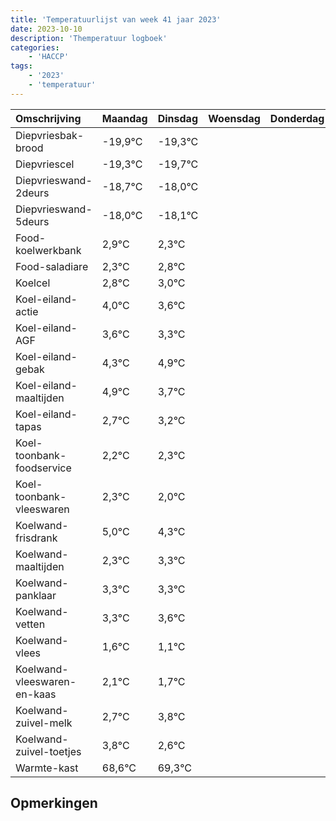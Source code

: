 ```yaml
---
title: 'Temperatuurlijst van week 41 jaar 2023'
date: 2023-10-10
description: 'Themperatuur logboek'
categories:
    - 'HACCP'
tags:
    - '2023'
    - 'temperatuur'
---
```

|Omschrijving|Maandag|Dinsdag|Woensdag|Donderdag|Vrijdag|Zaterdag|Zondag|
|:---|:---|:---|:---|:---|:---|:---|:---|
|Diepvriesbak-brood|-19,9°C|-19,3°C| | | | | |
|Diepvriescel|-19,3°C|-19,7°C| | | | | |
|Diepvrieswand-2deurs|-18,7°C|-18,0°C| | | | | |
|Diepvrieswand-5deurs|-18,0°C|-18,1°C| | | | | |
|Food-koelwerkbank|2,9°C|2,3°C| | | | | |
|Food-saladiare|2,3°C|2,8°C| | | | | |
|Koelcel|2,8°C|3,0°C| | | | | |
|Koel-eiland-actie|4,0°C|3,6°C| | | | | |
|Koel-eiland-AGF|3,6°C|3,3°C| | | | | |
|Koel-eiland-gebak|4,3°C|4,9°C| | | | | |
|Koel-eiland-maaltijden|4,9°C|3,7°C| | | | | |
|Koel-eiland-tapas|2,7°C|3,2°C| | | | | |
|Koel-toonbank-foodservice|2,2°C|2,3°C| | | | | |
|Koel-toonbank-vleeswaren|2,3°C|2,0°C| | | | | |
|Koelwand-frisdrank|5,0°C|4,3°C| | | | | |
|Koelwand-maaltijden|2,3°C|3,3°C| | | | | |
|Koelwand-panklaar|3,3°C|3,3°C| | | | | |
|Koelwand-vetten|3,3°C|3,6°C| | | | | |
|Koelwand-vlees|1,6°C|1,1°C| | | | | |
|Koelwand-vleeswaren-en-kaas|2,1°C|1,7°C| | | | | |
|Koelwand-zuivel-melk|2,7°C|3,8°C| | | | | |
|Koelwand-zuivel-toetjes|3,8°C|2,6°C| | | | | |
|Warmte-kast|68,6°C|69,3°C| | | | | |

## Opmerkingen


